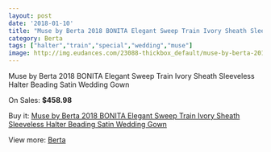 ```yaml
---
layout: post
date: '2018-01-10'
title: "Muse by Berta 2018 BONITA Elegant Sweep Train Ivory Sheath Sleeveless Halter Beading Satin Wedding Gown"
category: Berta
tags: ["halter","train","special","wedding","muse"]
image: http://img.eudances.com/23088-thickbox_default/muse-by-berta-2018-bonita-elegant-sweep-train-ivory-sheath-sleeveless-halter-beading-satin-wedding-gown.jpg
---
```

Muse by Berta 2018 BONITA Elegant Sweep Train Ivory Sheath Sleeveless Halter Beading Satin Wedding Gown

On Sales: **$458.98**
<a href="https://www.eudances.com/en/berta/7384-muse-by-berta-2018-bonita-elegant-sweep-train-ivory-sheath-sleeveless-halter-beading-satin-wedding-gown.html"><amp-img layout="responsive" width="600" height="600" src="//img.eudances.com/23088-thickbox_default/muse-by-berta-2018-bonita-elegant-sweep-train-ivory-sheath-sleeveless-halter-beading-satin-wedding-gown.jpg" alt="Muse by Berta 2018 BONITA Elegant Sweep Train Ivory Sheath Sleeveless Halter Beading Satin Wedding Gown 0" /></a>
<a href="https://www.eudances.com/en/berta/7384-muse-by-berta-2018-bonita-elegant-sweep-train-ivory-sheath-sleeveless-halter-beading-satin-wedding-gown.html"><amp-img layout="responsive" width="600" height="600" src="//img.eudances.com/23092-thickbox_default/muse-by-berta-2018-bonita-elegant-sweep-train-ivory-sheath-sleeveless-halter-beading-satin-wedding-gown.jpg" alt="Muse by Berta 2018 BONITA Elegant Sweep Train Ivory Sheath Sleeveless Halter Beading Satin Wedding Gown 1" /></a>
<a href="https://www.eudances.com/en/berta/7384-muse-by-berta-2018-bonita-elegant-sweep-train-ivory-sheath-sleeveless-halter-beading-satin-wedding-gown.html"><amp-img layout="responsive" width="600" height="600" src="//img.eudances.com/23091-thickbox_default/muse-by-berta-2018-bonita-elegant-sweep-train-ivory-sheath-sleeveless-halter-beading-satin-wedding-gown.jpg" alt="Muse by Berta 2018 BONITA Elegant Sweep Train Ivory Sheath Sleeveless Halter Beading Satin Wedding Gown 2" /></a>
<a href="https://www.eudances.com/en/berta/7384-muse-by-berta-2018-bonita-elegant-sweep-train-ivory-sheath-sleeveless-halter-beading-satin-wedding-gown.html"><amp-img layout="responsive" width="600" height="600" src="//img.eudances.com/23090-thickbox_default/muse-by-berta-2018-bonita-elegant-sweep-train-ivory-sheath-sleeveless-halter-beading-satin-wedding-gown.jpg" alt="Muse by Berta 2018 BONITA Elegant Sweep Train Ivory Sheath Sleeveless Halter Beading Satin Wedding Gown 3" /></a>
<a href="https://www.eudances.com/en/berta/7384-muse-by-berta-2018-bonita-elegant-sweep-train-ivory-sheath-sleeveless-halter-beading-satin-wedding-gown.html"><amp-img layout="responsive" width="600" height="600" src="//img.eudances.com/23089-thickbox_default/muse-by-berta-2018-bonita-elegant-sweep-train-ivory-sheath-sleeveless-halter-beading-satin-wedding-gown.jpg" alt="Muse by Berta 2018 BONITA Elegant Sweep Train Ivory Sheath Sleeveless Halter Beading Satin Wedding Gown 4" /></a>

Buy it: [Muse by Berta 2018 BONITA Elegant Sweep Train Ivory Sheath Sleeveless Halter Beading Satin Wedding Gown](https://www.eudances.com/en/berta/7384-muse-by-berta-2018-bonita-elegant-sweep-train-ivory-sheath-sleeveless-halter-beading-satin-wedding-gown.html "Muse by Berta 2018 BONITA Elegant Sweep Train Ivory Sheath Sleeveless Halter Beading Satin Wedding Gown")

View more: [Berta](https://www.eudances.com/en/110-berta "Berta")